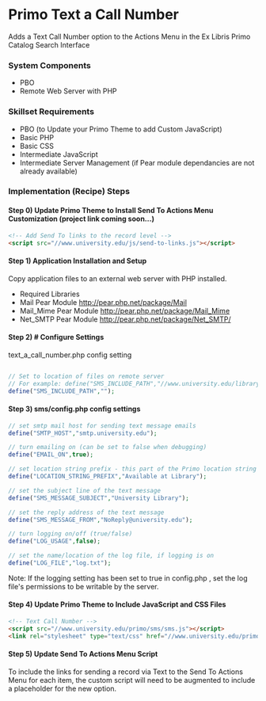 Primo Text a Call Number
========================

Adds a Text Call Number option to the Actions Menu in the Ex Libris Primo Catalog Search Interface

### System Components
 - PBO
 - Remote Web Server with PHP

### Skillset Requirements
- PBO (to Update your Primo Theme to add Custom JavaScript)
- Basic PHP
- Basic CSS
- Intermediate JavaScript
- Intermediate Server Management (if Pear module dependancies are not already available)

### Implementation (Recipe) Steps

#### Step 0) Update Primo Theme to Install Send To Actions Menu Customization (project link coming soon...)
```html
<!-- Add Send To links to the record level -->
<script src="//www.university.edu/js/send-to-links.js"></script>
```

#### Step 1) Application Installation and Setup
Copy application files to an external web server with PHP installed.

- Required Libraries
 -  Mail Pear Module http://pear.php.net/package/Mail
 -  Mail_Mime Pear Module http://pear.php.net/package/Mail_Mime
 -  Net_SMTP Pear Module http://pear.php.net/package/Net_SMTP/

#### Step 2) # Configure Settings

text_a_call_number.php config setting

```php

// Set to location of files on remote server
// For example: define("SMS_INCLUDE_PATH","//www.university.edu/library/primo/sms");
define("SMS_INCLUDE_PATH","");

```

#### Step 3) sms/config.php config settings
```php
// set smtp mail host for sending text message emails
define("SMTP_HOST","smtp.university.edu");

// turn emailing on (can be set to false when debugging)
define("EMAIL_ON",true);

// set location string prefix - this part of the Primo location string will be removed to shorten the text message
define("LOCATION_STRING_PREFIX","Available at Library");

// set the subject line of the text message
define("SMS_MESSAGE_SUBJECT","University Library");

// set the reply address of the text message
define("SMS_MESSAGE_FROM","NoReply@university.edu");

// turn logging on/off (true/false)
define("LOG_USAGE",false);

// set the name/location of the log file, if logging is on
define("LOG_FILE","log.txt");
```
Note: If the logging setting has been set to true in config.php , set the log file's permissions to be writable by the server.

#### Step 4) Update Primo Theme to Include JavaScript and CSS Files
```html
<!-- Text Call Number -->
<script src="//www.university.edu/primo/sms/sms.js"></script>
<link rel="stylesheet" type="text/css" href="//www.university.edu/primo/sms/sms.css">
```

#### Step 5) Update Send To Actions Menu Script
To include the links for sending a record via Text to the Send To Actions Menu for each item, the custom script will need to be augmented to include a placeholder for the new option.
